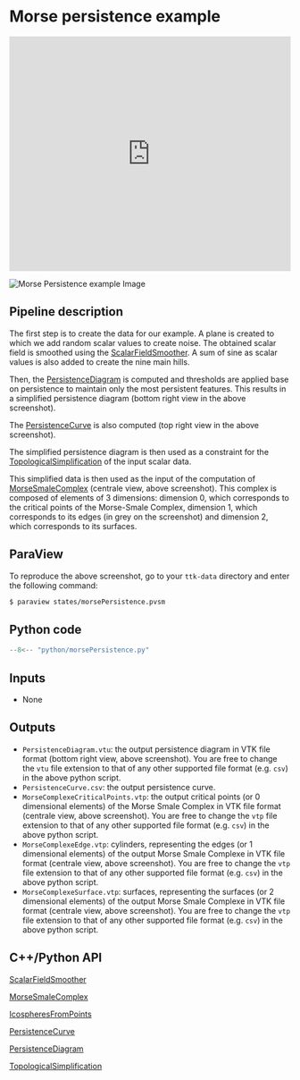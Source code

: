 # Morse persistence example

<!--[![Morse persistence example video tutorial](https://topology-tool-kit.github.io/img/gallery/morsePersistence.jpg)](https://www.youtube.com/watch?v=xjKh6YTq5RA)-->

<iframe width="100%" height="420"
src="https://www.youtube.com/watch?v=xjKh6YTq5RA" frameborder="0"
allowfullscreen></iframe>

![Morse Persistence example Image](https://topology-tool-kit.github.io/img/gallery/morsePersistence.jpg)

## Pipeline description

The first step is to create the data for our example. A plane is created to which we add random scalar values to create noise. The obtained scalar field is smoothed using the [ScalarFieldSmoother](https://topology-tool-kit.github.io/doc/html/classttkScalarFieldSmoother.html). A sum of sine as scalar values is also added to create the nine main hills.

Then, the [PersistenceDiagram](https://topology-tool-kit.github.io/doc/html/classttkPersistenceDiagram.html) is computed and thresholds are applied base on persistence to maintain only the most persistent features. This results in a simplified persistence diagram (bottom right view in the above screenshot).

The [PersistenceCurve](https://topology-tool-kit.github.io/doc/html/classttkPersistenceCurve.html) is also computed (top right view in the above screenshot).

The simplified persistence diagram is then used as a constraint for the [TopologicalSimplification](https://topology-tool-kit.github.io/doc/html/classttkTopologicalSimplification.html) of the input scalar data.

This simplified data is then used as the input of the computation of [MorseSmaleComplex](https://topology-tool-kit.github.io/doc/html/classttk_1_1MorseSmaleComplex.html) (centrale view, above screenshot). This complex is composed of elements of 3 dimensions: dimension 0, which corresponds to the critical points of the Morse-Smale Complex, dimension 1, which corresponds to its edges (in grey on the screenshot) and dimension 2, which corresponds to its surfaces.

## ParaView
To reproduce the above screenshot, go to your `ttk-data`  directory and enter the following command:
``` bash
$ paraview states/morsePersistence.pvsm
```

## Python code

``` python  linenums="1"
--8<-- "python/morsePersistence.py"
```

## Inputs
- None

## Outputs
- `PersistenceDiagram.vtu`: the output persistence diagram in VTK file format (bottom right view, above screenshot). You are free to change the `vtu` file extension to that of any other supported file format (e.g. `csv`) in the above python script.
- `PersistenceCurve.csv`: the output persistence curve.
- `MorseComplexeCriticalPoints.vtp`: the output critical points (or 0 dimensional elements) of the Morse Smale Complex in VTK file format (centrale view, above screenshot). You are free to change the `vtp` file extension to that of any other supported file format (e.g. `csv`) in the above python script.
- `MorseComplexeEdge.vtp`: cylinders, representing the edges (or 1 dimensional elements) of the output Morse Smale Complexe in VTK file format (centrale view, above screenshot). You are free to change the `vtp` file extension to that of any other supported file format (e.g. `csv`) in the above python script.
- `MorseComplexeSurface.vtp`: surfaces, representing the surfaces (or 2 dimensional elements) of the output Morse Smale Complexe in VTK file format (centrale view, above screenshot). You are free to change the `vtp` file extension to that of any other supported file format (e.g. `csv`) in the above python script.

## C++/Python API

[ScalarFieldSmoother](https://topology-tool-kit.github.io/doc/html/classttkScalarFieldSmoother.html)

[MorseSmaleComplex](https://topology-tool-kit.github.io/doc/html/classttkMorseSmaleComplex.html)

[IcospheresFromPoints](https://topology-tool-kit.github.io/doc/html/classttkIcospheresFromPoints.html)

[PersistenceCurve](https://topology-tool-kit.github.io/doc/html/classttkPersistenceCurve.html)

[PersistenceDiagram](https://topology-tool-kit.github.io/doc/html/classttkPersistenceDiagram.html)

[TopologicalSimplification](https://topology-tool-kit.github.io/doc/html/classttkTopologicalSimplification.html)
